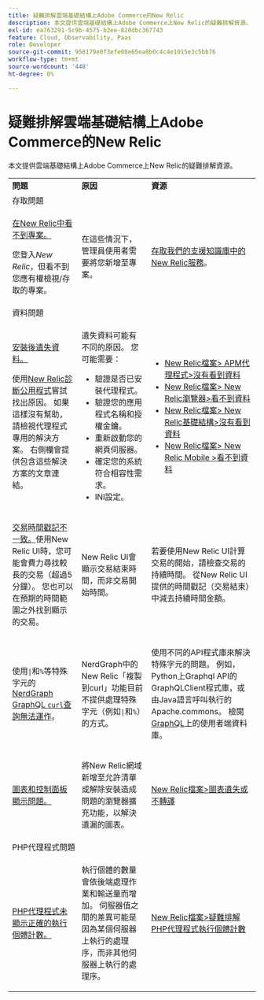 ```yaml
---
title: 疑難排解雲端基礎結構上Adobe Commerce的New Relic
description: 本文提供雲端基礎結構上Adobe Commerce上New Relic的疑難排解資源。
exl-id: ea763291-5c9b-4575-b2ee-820dbc367743
feature: Cloud, Observability, Paas
role: Developer
source-git-commit: 958179e0f3efe08e65ea8b0c4c4e1015e3c5bb76
workflow-type: tm+mt
source-wordcount: '448'
ht-degree: 0%

---
```


# 疑難排解雲端基礎結構上Adobe Commerce的New Relic

本文提供雲端基礎結構上Adobe Commerce上New Relic的疑難排解資源。

<table>
<tbody>
<tr>
<td class="wysiwyg-text-align-center"><strong>問題</strong></td>
<td class="wysiwyg-text-align-center"><strong>原因</strong></td>
<td class="wysiwyg-text-align-center"><strong>資源</strong></td>
</tr>
<tr>
<td class="wysiwyg-text-align-center" colspan="3">存取問題</td>
</tr>
<tr>
<td>
<p><u>在New Relic中看不到專案。</u></p>
<p>您登入<em>New Relic</em>，但看不到您應有權檢視/存取的專案。</p>
</td>
<td>
<p>在這些情況下，管理員使用者需要將您新增至專案。</p>
</td>
<td>
<p><a href="https://experienceleague.adobe.com/docs/commerce-knowledge-base/kb/faq/access-new-relic-services.html?lang=zh-Hant">存取我們的支援知識庫中的New Relic服務</a>。</p>
</td>
</tr>
<tr>
<td class="wysiwyg-text-align-center" colspan="3">資料問題</td>
</tr>
<tr>
<td>
<p><u>安裝後遺失資料。</u></p>
<p>使用<a href="https://docs.newrelic.com/docs/agents/manage-apm-agents/troubleshooting/new-relic-diagnostics">New Relic診斷公用程式</a>嘗試找出原因。 如果這樣沒有幫助，請檢視代理程式專用的解決方案。 右側欄會提供包含這些解決方案的文章連結。</p>
</td>
<td>
<p>遺失資料可能有不同的原因。 您可能需要：</p>
<ul>
<li>驗證是否已安裝代理程式。</li>
<li>驗證您的應用程式名稱和授權金鑰。</li>
<li>重新啟動您的網頁伺服器。</li>
<li>確定您的系統符合相容性需求。</li>
<li>INI設定。</li>
</ul>
</td>
<td>
<ul>
<li><a href="https://docs.newrelic.com/docs/agents/manage-apm-agents/troubleshooting/not-seeing-data#apm-agents">New Relic檔案&gt; APM代理程式&gt;沒有看到資料</a></li>
<li><a href="https://docs.newrelic.com/docs/agents/manage-apm-agents/troubleshooting/not-seeing-data#browser-agent">New Relic檔案&gt; New Relic瀏覽器&gt;看不到資料</a></li>
<li><a href="https://docs.newrelic.com/docs/agents/manage-apm-agents/troubleshooting/not-seeing-data#infrastructure-agents">New Relic檔案&gt; New Relic基礎結構&gt;沒有看到資料</a></li>
<li><a href="https://docs.newrelic.com/docs/agents/manage-apm-agents/troubleshooting/not-seeing-data#mobile-agents">New Relic檔案&gt; New Relic Mobile &gt;看不到資料</a></li>
</ul>
</td>
</tr>
<tr>
<td>
<p><u>交易時間戳記不一致。</u>使用New Relic UI時，您可能會費力尋找較長的交易（超過5分鐘）。 您也可以在預期的時間範圍之外找到顯示的交易。</p>
</td>
<td>
<p>New Relic UI會顯示交易結束時間，而非交易開始時間。</p>
</td>
<td>
<p>若要使用New Relic UI計算交易的開始，請檢查交易的持續時間。 從New Relic UI提供的時間戳記（交易結束）中減去持續時間金額。</p>
</td>
</tr>
<tr>
<td>
<p>使用<code>|</code>和<code>%</code>等特殊字元的<u>NerdGraph GraphQL <code>curl</code>查詢無法運作</u>。</p>
</td>
<td>
<p>NerdGraph中的New Relic「複製到curl」功能目前不提供處理特殊字元（例如<code>|</code>和<code>%</code>）的方式。</p>
</td>
<td>
<p>使用不同的API程式庫來解決特殊字元的問題。 例如，Python上Graphql API的GraphQLClient程式庫，或由Java語言呼叫執行的Apache.commons。 檢閱<a href="https://graphql.org/code/">GraphQL</a>上的使用者端資料庫。</p>
</td>
</tr>
<tr>
<td>
<p><u>圖表和控制面板顯示問題。</u></p>
</td>
<td>
<p>將New Relic網域新增至允許清單或解除安裝造成問題的瀏覽器擴充功能，以解決遺漏的圖表。</p>
</td>
<td>
<p><a href="https://docs.newrelic.com/docs/apm/new-relic-apm/troubleshooting/charts-missing-or-do-not-render">New Relic檔案&gt;圖表遺失或不轉譯</a> </p>
</td>
</tr>
<tr>
<td class="wysiwyg-text-align-center" colspan="3">PHP代理程式問題</td>
</tr>
<tr>
<td>
<p><u>PHP代理程式未顯示正確的執行個體計數。</u></p>
</td>
<td>
<p>執行個體的數量會依後端處理作業和輸送量而增加。 伺服器值之間的差異可能是因為某個伺服器上執行的處理序，而非其他伺服器上執行的處理序。</p>
</td>
<td>
<p><a href="https://docs.newrelic.com/docs/agents/php-agent/troubleshooting/troubleshoot-php-agent-instance-count">New Relic檔案&gt;疑難排解PHP代理程式執行個體計數</a> </p>
</td>
</tr>
</tbody>
</table>
